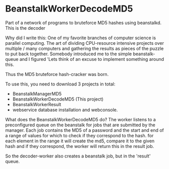 BeanstalkWorkerDecodeMD5
========================

Part of a network of programs to bruteforce MD5 hashes using beanstalkd. This is the decoder


Why did I write this: 
One of my favorite branches of computer science is parallel computing. The art of dividing CPU-resource intensive projects
over multiple / many computers and gathering the results as pieces of the puzzle to put back together. Somebody introduced me
to the simple beanstalk-queue and I figured 'Lets think of an excuse to implement something around this. 

Thus the MD5 bruteforce hash-cracker was born. 

To use this, you need to download 3 projects in total: 
- BeanstalkManagerMD5 
- BeanstalkWorkerDecodeMD5 (This project) 
- BeanstalkWorkerResult
- webservice database installation and webconsole. 


What does the BeanstalkWorkerDecodeMD5 do? 
The worker listens to a preconfigured queue on the beanstalk for jobs that are submitted by the manager. 
Each job contains the MD5 of a password and the start and end of a range  of values for which to check if they correspond to the hash. 
for each element in the range it will create the md5, compare it to the given hash and if they correspond, the worker will return this
in the result job. 

So the decoder-worker also creates a beanstalk job, but in the 'result' queue. 
